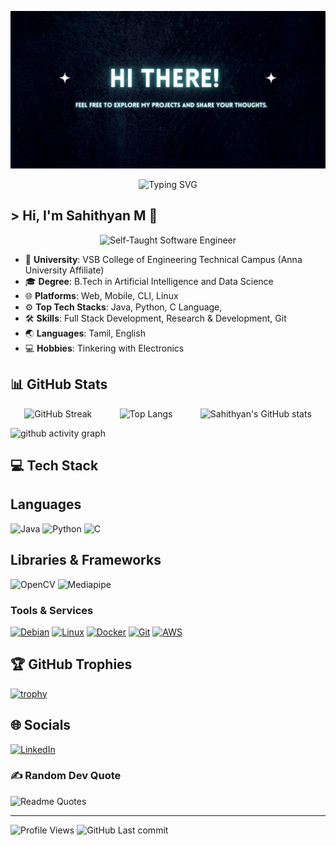 ![Sahith's Banner](https://github.com/Sahithyan04/Sahithyan04/blob/main/hi.jpg)

<p align="center">
  <img src="https://readme-typing-svg.herokuapp.com/?font=Josefin+Sans&weight=700&size=46&pause=1000&color=DC143C&vCenter=true&width=800&lines=AI+%26+Data+Science;+DIY+Learner" alt="Typing SVG"/>
</p>


## > Hi, I'm Sahithyan M 👋

<p align="center">
    <img src="https://img.shields.io/badge/Self--Taught_Software_Engineer_%26_Tinkerer-007FFF?style=for-the-badge&logoColor=white" alt="Self-Taught Software Engineer " width="3000" height="60"/>
</p>


- 🏫 **University**: VSB College of Engineering Technical Campus (Anna University Affiliate)
- 🎓 **Degree**: B.Tech in Artificial Intelligence and Data Science
- 🌐 **Platforms**: Web, Mobile, CLI, Linux
- ⚙️ **Top Tech Stacks**: Java, Python, C Language, 
- 🛠️ **Skills**: Full Stack Development, Research & Development, Git
- 🌏 **Languages**: Tamil, English
- 💻 **Hobbies**: Tinkering with Electronics

## 📊 GitHub Stats

<div align="center" style="display: flex; justify-content: space-around;">

  <img src="https://github-readme-streak-stats.herokuapp.com/?user=Sahithyan04&theme=chartreuse-dark&hide_border=true" alt="GitHub Streak" />

  <img src="https://github-readme-stats.vercel.app/api/top-langs/?username=Sahithyan04&layout=compact&hide_border=true&theme=chartreuse-dark&v=20250129191428" alt="Top Langs" />

  <img src="https://github-readme-stats.vercel.app/api?username=Sahithyan04&theme=chartreuse-dark&hide_border=true&show_icons=true&v=20250129191428" alt="Sahithyan's GitHub stats" />

</div>


<!-- Contribution Graph -->
![github activity graph](https://github-readme-activity-graph.vercel.app/graph?username=Sahithyan04&theme=github-compact&v=20250129191428)



<!-- Tech Stack -->
## 💻 Tech Stack

## Languages
![Java](https://img.shields.io/badge/java-%23ED8B00.svg?style=for-the-badge&logo=java&logoColor=white) 
![Python](https://img.shields.io/badge/python-3670A0?style=for-the-badge&logo=python&logoColor=ffdd54) 
![C](https://img.shields.io/badge/C-%2300599C.svg?style=for-the-badge&logo=c&logoColor=white)

## Libraries & Frameworks
![OpenCV](https://img.shields.io/badge/OpenCV-%23white.svg?style=for-the-badge&logo=opencv&logoColor=%23white) 
![Mediapipe](https://img.shields.io/badge/Mediapipe-%23000000.svg?style=for-the-badge&logo=mediapipe&logoColor=%23white) 


### Tools & Services

[![Debian](https://img.shields.io/badge/Debian-A81D33?style=for-the-badge&logo=debian&logoColor=white)](https://www.debian.org/)
[![Linux](https://img.shields.io/badge/Linux-FCC624?style=for-the-badge&logo=linux&logoColor=black)](https://www.kernel.org/)
[![Docker](https://img.shields.io/badge/Docker-2CA5E0?style=for-the-badge&logo=docker&logoColor=white)](https://www.docker.com/)
[![Git](https://img.shields.io/badge/Git-F05032?style=for-the-badge&logo=git&logoColor=white)](https://git-scm.com/)
[![AWS](https://img.shields.io/badge/AWS-FF9900?style=for-the-badge&logo=amazon-aws&logoColor=white)](https://aws.amazon.com/)

<!-- GitHub Trophies -->
## 🏆 GitHub Trophies
[![trophy](https://github-profile-trophy.vercel.app/?username=Sahithyan04&theme=monokai&row=1&column=3)](https://github.com/ryo-ma/github-profile-trophy)

<!-- Holopin Badges -->

<!-- Socials -->
## 🌐 Socials
[![LinkedIn](https://img.shields.io/badge/LinkedIn-%230077B5.svg?logo=linkedin&logoColor=white&style=for-the-badge)](https://linkedin.com/in/sahithyanm) 
 

<!-- Random Dev Quote -->
### ✍️ Random Dev Quote

![Readme Quotes](https://quotes-github-readme.vercel.app/api?type=horizontal&theme=chartreuse-dark&hide_border=true&show_icons=true)

<hr/>

<!-- Status -->
![Profile Views](https://komarev.com/ghpvc/?username=Sahithyan04)
![GitHub Last commit](https://img.shields.io/github/last-commit/Sahithyan04/Sahithyan04)
